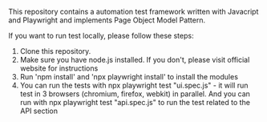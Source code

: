This repository contains a  automation test framework written with Javacript and Playwright and implements Page Object Model Pattern.

If you want to run test locally, please follow these steps:

1. Clone this repository.
2. Make sure you have node.js installed. If you don't, please visit official website for instructions
3. Run  'npm install' and 'npx playwright install' to install the modules
4. You can run the tests with npx playwright test "ui.spec.js" - it will run test in 3 browsers (chromium, firefox, webkit) in parallel. And you can run with npx playwright test "api.spec.js" to run the test related to the API section
